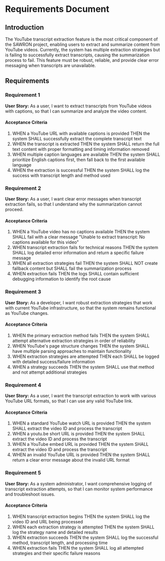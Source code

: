# Requirements Document

## Introduction

The YouTube transcript extraction feature is the most critical component of the SAWRON project, enabling users to extract and summarize content from YouTube videos. Currently, the system has multiple extraction strategies but is failing to successfully extract transcripts, causing the summarization process to fail. This feature must be robust, reliable, and provide clear error messaging when transcripts are unavailable.

## Requirements

### Requirement 1

**User Story:** As a user, I want to extract transcripts from YouTube videos with captions, so that I can summarize and analyze the video content.

#### Acceptance Criteria

1. WHEN a YouTube URL with available captions is provided THEN the system SHALL successfully extract the complete transcript text
2. WHEN the transcript is extracted THEN the system SHALL return the full text content with proper formatting and timing information removed
3. WHEN multiple caption languages are available THEN the system SHALL prioritize English captions first, then fall back to the first available language
4. WHEN the extraction is successful THEN the system SHALL log the success with transcript length and method used

### Requirement 2

**User Story:** As a user, I want clear error messages when transcript extraction fails, so that I understand why the summarization cannot proceed.

#### Acceptance Criteria

1. WHEN a YouTube video has no captions available THEN the system SHALL fail with a clear message "Unable to extract transcript: No captions available for this video"
2. WHEN transcript extraction fails for technical reasons THEN the system SHALL log detailed error information and return a specific failure message
3. WHEN all extraction strategies fail THEN the system SHALL NOT create fallback content but SHALL fail the summarization process
4. WHEN extraction fails THEN the logs SHALL contain sufficient debugging information to identify the root cause

### Requirement 3

**User Story:** As a developer, I want robust extraction strategies that work with current YouTube infrastructure, so that the system remains functional as YouTube changes.

#### Acceptance Criteria

1. WHEN the primary extraction method fails THEN the system SHALL attempt alternative extraction strategies in order of reliability
2. WHEN YouTube's page structure changes THEN the system SHALL have multiple parsing approaches to maintain functionality
3. WHEN extraction strategies are attempted THEN each SHALL be logged with detailed success/failure information
4. WHEN a strategy succeeds THEN the system SHALL use that method and not attempt additional strategies

### Requirement 4

**User Story:** As a user, I want the transcript extraction to work with various YouTube URL formats, so that I can use any valid YouTube link.

#### Acceptance Criteria

1. WHEN a standard YouTube watch URL is provided THEN the system SHALL extract the video ID and process the transcript
2. WHEN a youtu.be short URL is provided THEN the system SHALL extract the video ID and process the transcript
3. WHEN a YouTube embed URL is provided THEN the system SHALL extract the video ID and process the transcript
4. WHEN an invalid YouTube URL is provided THEN the system SHALL return a clear error message about the invalid URL format

### Requirement 5

**User Story:** As a system administrator, I want comprehensive logging of transcript extraction attempts, so that I can monitor system performance and troubleshoot issues.

#### Acceptance Criteria

1. WHEN transcript extraction begins THEN the system SHALL log the video ID and URL being processed
2. WHEN each extraction strategy is attempted THEN the system SHALL log the strategy name and detailed results
3. WHEN extraction succeeds THEN the system SHALL log the successful method, transcript length, and processing time
4. WHEN extraction fails THEN the system SHALL log all attempted strategies and their specific failure reasons